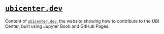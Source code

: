 # [`ubicenter.dev`](http://ubicenter.dev)

Content of [`ubicenter.dev`](http://ubicenter.dev), the website showing how to contribute to the UBI Center, built using Jupyter Book and GitHub Pages.
